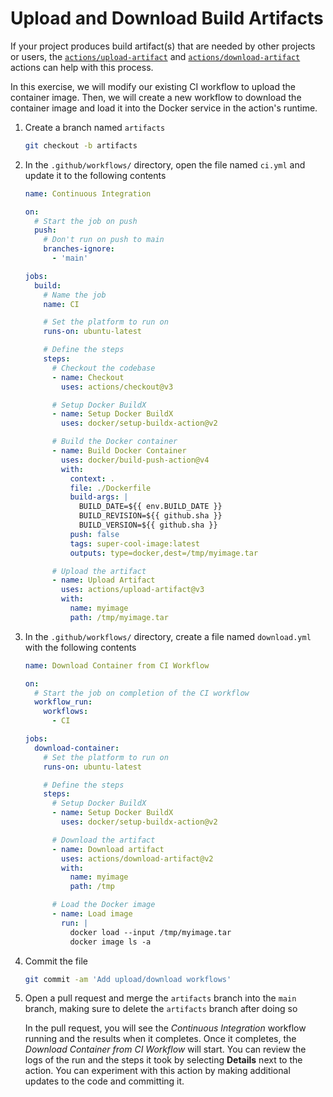 # Upload and Download Build Artifacts

If your project produces build artifact(s) that are needed by other projects or
users, the
[`actions/upload-artifact`](https://github.com/actions/upload-artifact) and
[`actions/download-artifact`](https://github.com/actions/download-artifact)
actions can help with this process.

In this exercise, we will modify our existing CI workflow to upload the
container image. Then, we will create a new workflow to download the container
image and load it into the Docker service in the action's runtime.

1. Create a branch named `artifacts`

   ```bash
   git checkout -b artifacts
   ```

2. In the `.github/workflows/` directory, open the file named `ci.yml` and
   update it to the following contents

   ```yaml
   name: Continuous Integration

   on:
     # Start the job on push
     push:
       # Don't run on push to main
       branches-ignore:
         - 'main'

   jobs:
     build:
       # Name the job
       name: CI

       # Set the platform to run on
       runs-on: ubuntu-latest

       # Define the steps
       steps:
         # Checkout the codebase
         - name: Checkout
           uses: actions/checkout@v3

         # Setup Docker BuildX
         - name: Setup Docker BuildX
           uses: docker/setup-buildx-action@v2

         # Build the Docker container
         - name: Build Docker Container
           uses: docker/build-push-action@v4
           with:
             context: .
             file: ./Dockerfile
             build-args: |
               BUILD_DATE=${{ env.BUILD_DATE }}
               BUILD_REVISION=${{ github.sha }}
               BUILD_VERSION=${{ github.sha }}
             push: false
             tags: super-cool-image:latest
             outputs: type=docker,dest=/tmp/myimage.tar

         # Upload the artifact
         - name: Upload Artifact
           uses: actions/upload-artifact@v3
           with:
             name: myimage
             path: /tmp/myimage.tar
   ```

3. In the `.github/workflows/` directory, create a file named `download.yml`
   with the following contents

   ```yaml
   name: Download Container from CI Workflow

   on:
     # Start the job on completion of the CI workflow
     workflow_run:
       workflows:
         - CI

   jobs:
     download-container:
       # Set the platform to run on
       runs-on: ubuntu-latest

       # Define the steps
       steps:
         # Setup Docker BuildX
         - name: Setup Docker BuildX
           uses: docker/setup-buildx-action@v2

         # Download the artifact
         - name: Download artifact
           uses: actions/download-artifact@v2
           with:
             name: myimage
             path: /tmp

         # Load the Docker image
         - name: Load image
           run: |
             docker load --input /tmp/myimage.tar
             docker image ls -a
   ```

4. Commit the file

   ```bash
   git commit -am 'Add upload/download workflows'
   ```

5. Open a pull request and merge the `artifacts` branch into the `main` branch,
   making sure to delete the `artifacts` branch after doing so

   In the pull request, you will see the _Continuous Integration_ workflow
   running and the results when it completes. Once it completes, the _Download
   Container from CI Workflow_ will start. You can review the logs of the run
   and the steps it took by selecting **Details** next to the action. You can
   experiment with this action by making additional updates to the code and
   committing it.
